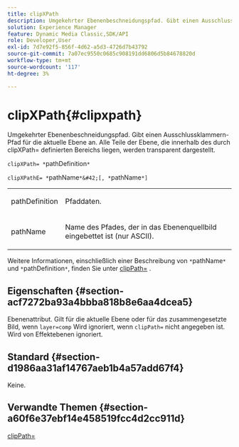 ```yaml
---
title: clipXPath
description: Umgekehrter Ebenenbeschneidungspfad. Gibt einen Ausschlussklammern-Pfad für die aktuelle Ebene an. Alle Teile der Ebene, die innerhalb des durch clipXPath= definierten Bereichs liegen, werden transparent dargestellt.
solution: Experience Manager
feature: Dynamic Media Classic,SDK/API
role: Developer,User
exl-id: 7d7e92f5-856f-4d62-a5d3-4726d7b43792
source-git-commit: 7a07ec9550c0685c908191dd6806d5b84678820d
workflow-type: tm+mt
source-wordcount: '117'
ht-degree: 3%

---
```


# clipXPath{#clipxpath}

Umgekehrter Ebenenbeschneidungspfad. Gibt einen Ausschlussklammern-Pfad für die aktuelle Ebene an. Alle Teile der Ebene, die innerhalb des durch clipXPath= definierten Bereichs liegen, werden transparent dargestellt.

`clipXPath= *`pathDefinition`*`

`clipXPathE= *`pathName`*&#42;[, *`pathName`*]`

<table id="simpletable_27AFC3A694874CF8B673460820EFD90D"> 
 <tr class="strow"> 
  <td class="stentry"> <p><span class="codeph"> <span class="varname"> pathDefinition</span> </span> </p> </td> 
  <td class="stentry"> <p>Pfaddaten. </p></td> 
 </tr> 
 <tr class="strow"> 
  <td class="stentry"> <p><span class="codeph"> <span class="varname"> pathName</span> </span> </p> </td> 
  <td class="stentry"> <p>Name des Pfades, der in das Ebenenquellbild eingebettet ist (nur ASCII). </p></td> 
 </tr> 
</table>

Weitere Informationen, einschließlich einer Beschreibung von `*`pathName`*` und `*`pathDefinition`*`, finden Sie unter [clipPath=](../../../../../is-api/http-ref/image-serving-api-ref/c-http-protocol-reference/c-command-reference/r-clippath.md#reference-8139b1b52dc54749b51b109521ddf83d) .

## Eigenschaften {#section-acf7272ba93a4bbba818b8e6aa4dcea5}

Ebenenattribut. Gilt für die aktuelle Ebene oder für das zusammengesetzte Bild, wenn `layer=comp` Wird ignoriert, wenn `clipPath=` nicht angegeben ist. Wird von Effektebenen ignoriert.

## Standard {#section-d1986aa31af14767aeb1b4a57add67f4}

Keine.

## Verwandte Themen {#section-a60f6e37ebf14e458519fcc4d2cc911d}

[clipPath=](../../../../../is-api/http-ref/image-serving-api-ref/c-http-protocol-reference/c-command-reference/r-clippath.md#reference-8139b1b52dc54749b51b109521ddf83d)
